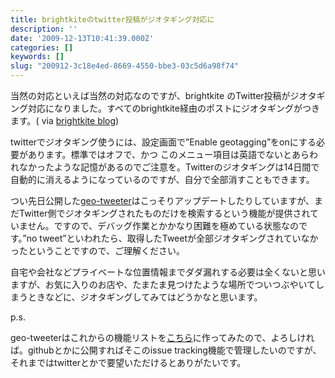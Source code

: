 ```yaml
---
title: brightkiteのtwitter投稿がジオタギング対応に
description: ''
date: '2009-12-13T10:41:39.000Z'
categories: []
keywords: []
slug: "200912-3c18e4ed-8669-4550-bbe3-03c5d6a98f74"
---
```

当然の対応といえば当然の対応なのですが、brightkite のTwitter投稿がジオタギング対応になりました。すべてのbrightkite経由のポストにジオタギングがつきます。( via [brightkite blog](http://blog.brightkite.com/2009/12/11/how-to-geotag-your-brightkite-posts-on-twitter/))

twitterでジオタギング使うには、設定画面で”Enable geotagging”をonにする必要があります。標準ではオフで、かつ このメニュー項目は英語でないとあらわれなかったような記憶があるのでご注意を。Twitterのジオタギングは14日間で自動的に消えるようになっているのですが、自分で全部消すこともできます。

つい先日公開した[geo-tweeter](http://geo-tweeter.qli.jp/)はこっそりアップデートしたりしていますが、まだTwitter側でジオタギングされたものだけを検索するという機能が提供されていません。ですので、デバッグ作業とかかなり困難を極めている状態なのです。”no tweet”といわれたら、取得したTweetが全部ジオタギングされていなかったということですので、ご理解ください。

自宅や会社などプライベートな位置情報までダダ漏れする必要は全くないと思いますが、お気に入りのお店や、たまたま見つけたような場所でついつぶやいてしまうときなどに、ジオタギングしてみてはどうかなと思います。

p.s.

geo-tweeterはこれからの機能リストを[こちら](http://www.checkpad.jp/list/show/956243)に作ってみたので、よろしければ。githubとかに公開すればそこのissue tracking機能で管理したいのですが、それまではtwitterとかで要望いただけるとありがたいです。